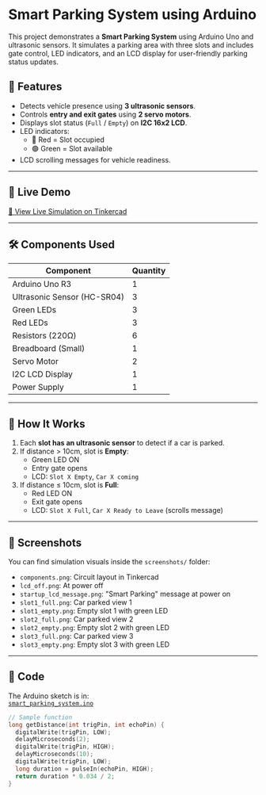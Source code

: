 # Smart Parking System using Arduino

This project demonstrates a **Smart Parking System** using Arduino Uno and ultrasonic sensors. It simulates a parking area with three slots and includes gate control, LED indicators, and an LCD display for user-friendly parking status updates.

## 🚗 Features

- Detects vehicle presence using **3 ultrasonic sensors**.
- Controls **entry and exit gates** using **2 servo motors**.
- Displays slot status (`Full` / `Empty`) on **I2C 16x2 LCD**.
- LED indicators:
  - 🔴 Red = Slot occupied
  - 🟢 Green = Slot available
- LCD scrolling messages for vehicle readiness.

---

## 🔗 Live Demo

[🔗 View Live Simulation on Tinkercad](https://www.tinkercad.com/things/fcSQ2xv0YGk-smart-parking-system)

---

## 🛠️ Components Used

| Component                  | Quantity |
|---------------------------|----------|
| Arduino Uno R3            | 1        |
| Ultrasonic Sensor (HC-SR04) | 3        |
| Green LEDs                | 3        |
| Red LEDs                  | 3        |
| Resistors (220Ω)          | 6        |
| Breadboard (Small)        | 1        |
| Servo Motor               | 2        |
| I2C LCD Display           | 1        |
| Power Supply              | 1        |

---

## 🔌 How It Works

1. Each **slot has an ultrasonic sensor** to detect if a car is parked.
2. If distance > 10cm, slot is **Empty**:
   - Green LED ON  
   - Entry gate opens  
   - LCD: `Slot X Empty`, `Car X coming`
3. If distance ≤ 10cm, slot is **Full**:
   - Red LED ON  
   - Exit gate opens  
   - LCD: `Slot X Full`, `Car X Ready to Leave` (scrolls message)

---

## 📸 Screenshots

You can find simulation visuals inside the `screenshots/` folder:
- `components.png`: Circuit layout in Tinkercad  
- `lcd_off.png`: At power off  
- `startup_lcd_message.png`: "Smart Parking" message at power on  
- `slot1_full.png`: Car parked view 1  
- `slot1_empty.png`: Empty slot 1 with green LED  
- `slot2_full.png`: Car parked view 2  
- `slot2_empty.png`: Empty slot 2 with green LED  
- `slot3_full.png`: Car parked view 3  
- `slot3_empty.png`: Empty slot 3 with green LED

---

## 📁 Code

The Arduino sketch is in:  
[`smart_parking_system.ino`](./smart_parking_system.ino)

```cpp
// Sample function
long getDistance(int trigPin, int echoPin) {
  digitalWrite(trigPin, LOW);
  delayMicroseconds(2);
  digitalWrite(trigPin, HIGH);
  delayMicroseconds(10);
  digitalWrite(trigPin, LOW);
  long duration = pulseIn(echoPin, HIGH);
  return duration * 0.034 / 2;
}






